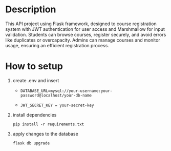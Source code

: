 # Description
This API project using Flask framework, designed to course registration system with JWT authentication for user access and Marshmallow for input validation. Students can browse courses, register securely, and avoid errors like duplicates or overcapacity. Admins can manage courses and monitor usage, ensuring an efficient registration process.

# How to setup
1. create .env and insert
    *   ```
        DATABASE_URL=mysql://your-username:your-password@localhost/your-db-name 
        ```
    *   ```
        JWT_SECRET_KEY = your-secret-key
        ```
2. install dependencies
    ```
    pip install -r requirements.txt
    ```
3. apply changes to the database
    ```
    flask db upgrade
    ```
